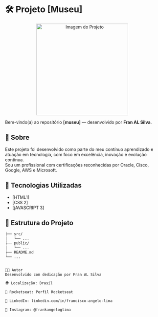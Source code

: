 # 🛠 Projeto [Museu]

<!-- Imagem ou banner do projeto -->
<p align="center">
  <img src="assets/museu1.jpeg" alt="Imagem do Projeto" width="300"/>
</p>

Bem-vindo(a) ao repositório **[museu]** — desenvolvido por **Fran AL Silva**.

## 📌 Sobre

Este projeto foi desenvolvido como parte do meu contínuo aprendizado e atuação em tecnologia, com foco em excelência, inovação e evolução contínua.  
Sou um profissional com certificações reconhecidas por Oracle, Cisco, Google, AWS e Microsoft.

## 🚀 Tecnologias Utilizadas

- [HTML1]
- [CSS 2]
- [jAVASCRIPT 3]

## 📁 Estrutura do Projeto

```bash
├── src/
│   └── ...
├── public/
│   └── ...
├── README.md
└── ...


👨‍💻 Autor
Desenvolvido com dedicação por Fran AL Silva

🌍 Localização: Brasil

💼 Rocketseat: Perfil Rocketseat

💼 LinkedIn: linkedin.com/in/francisco-angelo-lima

📸 Instagram: @frankangeloglima
